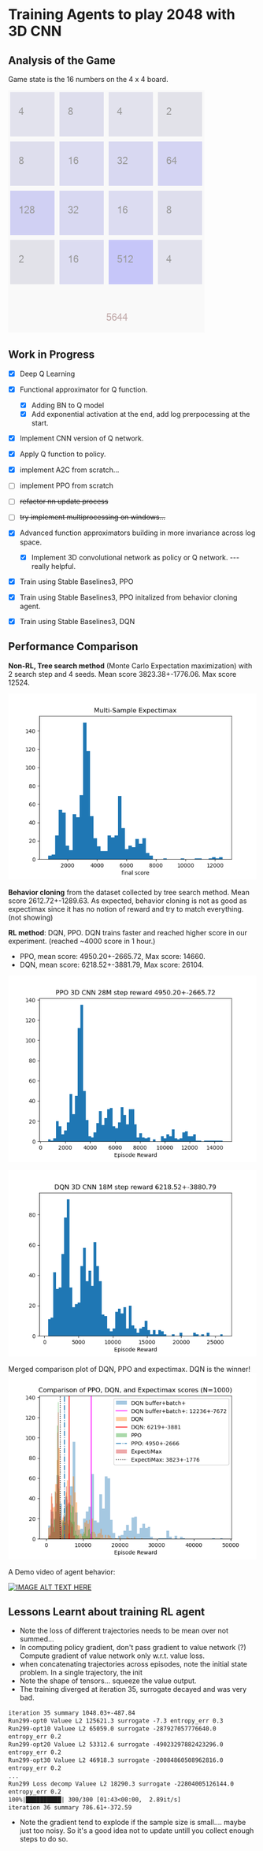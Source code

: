 # Training Agents to play 2048 with 3D CNN

## Analysis of the Game
Game state is the 16 numbers on the 4 x 4 board. 

![](figures/2048GameShot2.png)
## Work in Progress

- [x] Deep Q Learning
- [x] Functional approximator for Q function. 
    - [x] Adding BN to Q model  
    - [x] Add exponential activation at the end, add log prerpocessing at the start.
- [x] Implement CNN version of Q network. 
- [x] Apply Q function to policy. 
- [x] implement A2C from scratch...
- [ ] implement PPO from scratch
- [ ] ~~refactor nn update process~~
- [ ] ~~try implement multiprocessing on windows...~~ 
- [x] Advanced function approximators building in more invariance across log space.  
  - [x] Implement 3D convolutional network as policy or Q network. --- really helpful.
- [x] Train using Stable Baselines3, PPO
- [x] Train using Stable Baselines3, PPO initalized from behavior cloning agent. 
- [x] Train using Stable Baselines3, DQN


## Performance Comparison 
**Non-RL, Tree search method** (Monte Carlo Expectation maximization) with 2 search step and 4 seeds. Mean score 3823.38+-1776.06. Max score 12524. 

![](figures/expectimax.png)

**Behavior cloning** from the dataset collected by tree search method. Mean score 2612.72+-1289.63. As expected, behavior cloning is not as good as expectimax since it has no notion of reward and try to match everything. (not showing)

**RL method**: DQN, PPO. DQN trains faster and reached higher score in our experiment. (reached ~4000 score in 1 hour.) 
* PPO, mean score: 4950.20+-2665.72, Max score: 14660.
* DQN, mean score: 6218.52+-3881.79, Max score: 26104.

![](figures/PPO_eps_reward_hist.png)

![](figures/DQN_eps_reward_hist.png)

Merged comparison plot of DQN, PPO and expectimax. DQN is the winner! 
![](figures/score_comparison_DQN3_PPO_ExpectiMax.png)

A Demo video of agent behavior:

[![IMAGE ALT TEXT HERE](https://img.youtube.com/vi/COQoG1CeGxI/0.jpg)](https://www.youtube.com/watch?v=COQoG1CeGxI)

## Lessons Learnt about training RL agent
* Note the loss of different trajectories needs to be mean over not summed... 
* In computing policy gradient, don't pass gradient to value network (?) Compute gradient of value network only w.r.t. value loss. 
* when concatenating trajectories across episodes, note the initial state problem. In a single trajectory, the init
* Note the shape of tensors... squeeze the value output.
* The training diverged at iteration 35, surrogate decayed and was very bad. 
```log
iteration 35 summary 1048.03+-487.84
Run299-opt0 Valuee L2 125621.3 surrogate -7.3 entropy_err 0.3
Run299-opt10 Valuee L2 65059.0 surrogate -287927057776640.0 entropy_err 0.2
Run299-opt20 Valuee L2 53312.6 surrogate -49023297882423296.0 entropy_err 0.2
Run299-opt30 Valuee L2 46918.3 surrogate -20084860508962816.0 entropy_err 0.2
...
Run299 Loss decomp Valuee L2 18290.3 surrogate -22804005126144.0 entropy_err 0.2
100%|██████████| 300/300 [01:43<00:00,  2.89it/s]
iteration 36 summary 786.61+-372.59
```
* Note the gradient tend to explode if the sample size is small.... maybe just too noisy. So it's a good idea not to update untill you collect enough steps to do so. 
